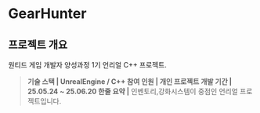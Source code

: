 # GearHunter

## 프로젝트 개요
원티드 게임 개발자 양성과정 1기 언리얼 C++ 프로젝트.

> **기술 스택 |  UnrealEngine / C++
참여 인원 | 개인 프로젝트
개발 기간 |  25.05.24 ~ 25.06.20
한줄 요약 |** 인벤토리,강화시스템이 중점인 언리얼 프로젝트입니다.
>
